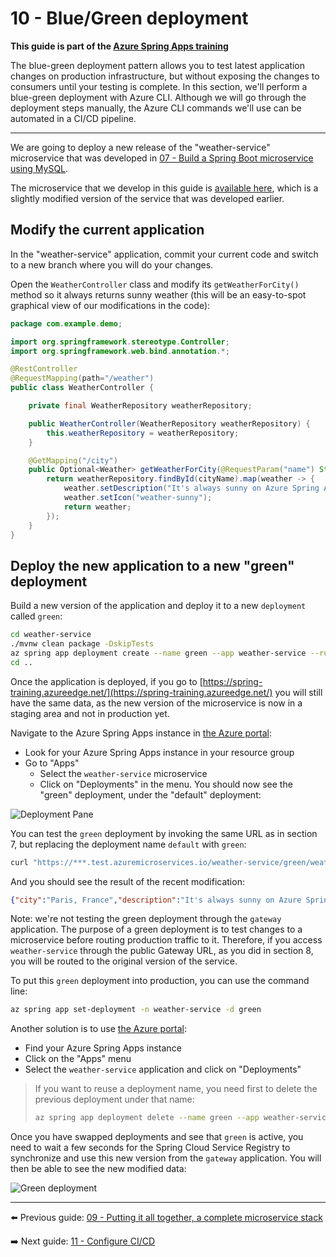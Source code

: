 # 10 - Blue/Green deployment

__This guide is part of the [Azure Spring Apps training](../README.md)__

The blue-green deployment pattern allows you to test latest application changes on production infrastructure, but without exposing the changes to consumers until your testing is complete. In this section, we'll perform a blue-green deployment with Azure CLI. Although we will go through the deployment steps manually, the Azure CLI commands we'll use can be automated in a CI/CD pipeline.

---

We are going to deploy a new release of the "weather-service" microservice that was developed in [07 - Build a Spring Boot microservice using MySQL](../07-build-a-spring-boot-microservice-using-mysql/README.md).

The microservice that we develop in this guide is [available here](weather-service/), which is a slightly modified version of the service that was developed earlier.

## Modify the current application

In the "weather-service" application, commit your current code and switch to a new branch where you will do your changes.

Open the `WeatherController` class and modify its `getWeatherForCity()` method so it always returns sunny weather (this will be an easy-to-spot graphical view of our modifications in the code):

```java
package com.example.demo;

import org.springframework.stereotype.Controller;
import org.springframework.web.bind.annotation.*;

@RestController
@RequestMapping(path="/weather")
public class WeatherController {

    private final WeatherRepository weatherRepository;

    public WeatherController(WeatherRepository weatherRepository) {
        this.weatherRepository = weatherRepository;
    }

    @GetMapping("/city")
    public Optional<Weather> getWeatherForCity(@RequestParam("name") String cityName) {
        return weatherRepository.findById(cityName).map(weather -> {
            weather.setDescription("It's always sunny on Azure Spring Apps");
            weather.setIcon("weather-sunny");
            return weather;
        });
    }
}
```

## Deploy the new application to a new "green" deployment

Build a new version of the application and deploy it to a new `deployment` called `green`:

```bash
cd weather-service
./mvnw clean package -DskipTests
az spring app deployment create --name green --app weather-service --runtime-version Java_17 --artifact-path target/demo-0.0.1-SNAPSHOT.jar
cd ..
```

Once the application is deployed, if you go to [https://spring-training.azureedge.net/](https://spring-training.azureedge.net/) you will still have the same data, as the new version of the microservice is now in a staging area and not in production yet.

Navigate to the Azure Spring Apps instance in [the Azure portal](https://portal.azure.com/?WT.mc_id=azurespringcloud-github-judubois):

- Look for your Azure Spring Apps instance in your resource group
- Go to "Apps"
  - Select the `weather-service` microservice
  - Click on "Deployments" in the menu. You should now see the "green" deployment, under the "default" deployment:

![Deployment Pane](media/02-deployment-pane.png)

You can test the `green` deployment by invoking the same URL as in section 7, but replacing the deployment name `default` with `green`:

```bash
curl "https://***.test.azuremicroservices.io/weather-service/green/weather/city?name=Paris%2C%20France"
```

And you should see the result of the recent modification:

```json
{"city":"Paris, France","description":"It's always sunny on Azure Spring Apps","icon":"weather-sunny"}
```

Note: we're not testing the green deployment through the `gateway` application. The purpose of a green deployment is to test changes to a microservice before routing production traffic to it. Therefore, if you access `weather-service` through the public Gateway URL, as you did in section 8, you will be routed to the original version of the service.

To put this `green` deployment into production, you can use the command line:

```bash
az spring app set-deployment -n weather-service -d green
```

Another solution is to use [the Azure portal](https://portal.azure.com/?WT.mc_id=azurespringcloud-github-judubois):

- Find your Azure Spring Apps instance
- Click on the "Apps" menu
- Select the `weather-service` application and click on "Deployments"

> If you want to reuse a deployment name, you need first to delete the previous deployment under that name:
>
> ```bash
> az spring app deployment delete --name green --app weather-service
> ```

Once you have swapped deployments and see that `green` is active, you need to wait a few seconds for the Spring Cloud Service Registry to synchronize and use this new version from the `gateway` application. You will then be able to see the new modified data:

![Green deployment](media/01-green-deployment.png)

---

⬅️ Previous guide: [09 - Putting it all together, a complete microservice stack](../09-putting-it-all-together-a-complete-microservice-stack/README.md)

➡️ Next guide: [11 - Configure CI/CD](../11-configure-ci-cd/README.md)
